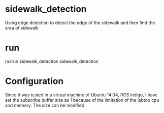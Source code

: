 # sidewalk_detection
Using edge detection to detect the edge of the sidewalk and then find the area of sidewalk

# run
rosrun sidewalk_detection sidewalk_detection

# Configuration
Since it was tested in a virtual machine of Ubuntu 14.04, ROS indigo, I have set the subscribe buffer size as 1 because of the limitation of the labtop cpu and memory. The size can be modified.
